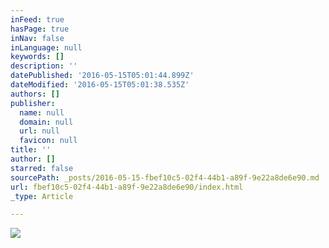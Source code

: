 ```yaml
---
inFeed: true
hasPage: true
inNav: false
inLanguage: null
keywords: []
description: ''
datePublished: '2016-05-15T05:01:44.899Z'
dateModified: '2016-05-15T05:01:38.535Z'
authors: []
publisher:
  name: null
  domain: null
  url: null
  favicon: null
title: ''
author: []
starred: false
sourcePath: _posts/2016-05-15-fbef10c5-02f4-44b1-a89f-9e22a8de6e90.md
url: fbef10c5-02f4-44b1-a89f-9e22a8de6e90/index.html
_type: Article

---
```

![](https://the-grid-user-content.s3-us-west-2.amazonaws.com/04cbb1be-0ea2-454e-82d9-7a0f187b1102.jpg)